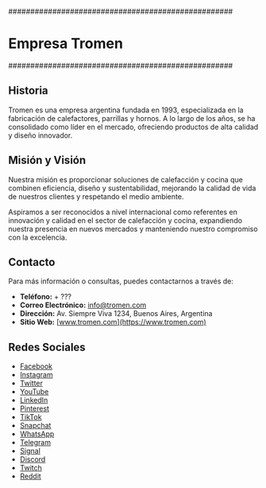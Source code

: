 
###################################################
# Empresa Tromen
###################################################
## Historia

Tromen es una empresa argentina fundada en 1993, especializada en la fabricación de calefactores, parrillas y hornos. A lo largo de los años, se ha consolidado como líder en el mercado, ofreciendo productos de alta calidad y diseño innovador.

## Misión y Visión

Nuestra misión es proporcionar soluciones de calefacción y cocina que combinen eficiencia, diseño y sustentabilidad, mejorando la calidad de vida de nuestros clientes y respetando el medio ambiente.

Aspiramos a ser reconocidos a nivel internacional como referentes en innovación y calidad en el sector de calefacción y cocina, expandiendo nuestra presencia en nuevos mercados y manteniendo nuestro compromiso con la excelencia.

## Contacto

Para más información o consultas, puedes contactarnos a través de:

- **Teléfono:** + ???
- **Correo Electrónico:** info@tromen.com
- **Dirección:** Av. Siempre Viva 1234, Buenos Aires, Argentina
- **Sitio Web:** [www.tromen.com](https://www.tromen.com)

## Redes Sociales

- [Facebook](https://www.facebook.com/tromen)
- [Instagram](https://www.instagram.com/tromen)
- [Twitter](https://www.twitter.com/tromen)
- [YouTube](https://www.youtube.com/tromen)
- [LinkedIn](https://www.linkedin.com/tromen)
- [Pinterest](https://www.pinterest.com/tromen)
- [TikTok](https://www.tiktok.com/tromen)
- [Snapchat](https://www.snapchat.com/tromen)
- [WhatsApp](https://www.whatsapp.com/tromen)
- [Telegram](https://www.telegram.com/tromen)
- [Signal](https://www.signal.com/tromen)
- [Discord](https://www.discord.com/tromen)
- [Twitch](https://www.twitch.com/tromen)
- [Reddit](https://www.reddit.com/tromen)